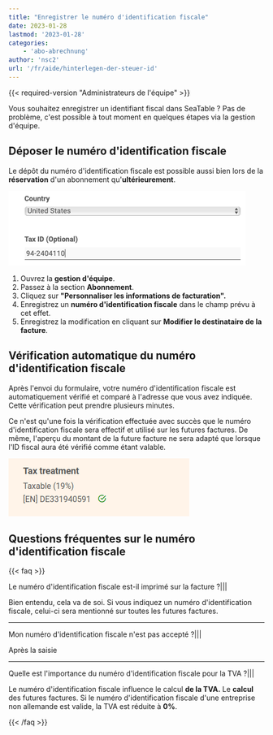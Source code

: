 ```yaml
---
title: "Enregistrer le numéro d'identification fiscale"
date: 2023-01-28
lastmod: '2023-01-28'
categories:
    - 'abo-abrechnung'
author: 'nsc2'
url: '/fr/aide/hinterlegen-der-steuer-id'
---
```


{{< required-version "Administrateurs de l'équipe" >}}

Vous souhaitez enregistrer un identifiant fiscal dans SeaTable ? Pas de problème, c'est possible à tout moment en quelques étapes via la gestion d'équipe.

## Déposer le numéro d'identification fiscale

Le dépôt du numéro d'identification fiscale est possible aussi bien lors de la **réservation** d'un abonnement qu'**ultérieurement**.

![Le numéro d'identification fiscale peut être enregistré via l'onglet Abonnement dans la gestion d'équipe.](images/Hinterlegen-einer-Steuer-ID.png)

1. Ouvrez la **gestion d'équipe**.
2. Passez à la section **Abonnement**.
3. Cliquez sur **"Personnaliser les informations de facturation".**
4. Enregistrez un **numéro d'identification fiscale** dans le champ prévu à cet effet.
5. Enregistrez la modification en cliquant sur **Modifier le destinataire de la facture**.

## Vérification automatique du numéro d'identification fiscale

Après l'envoi du formulaire, votre numéro d'identification fiscale est automatiquement vérifié et comparé à l'adresse que vous avez indiquée. Cette vérification peut prendre plusieurs minutes.

Ce n'est qu'une fois la vérification effectuée avec succès que le numéro d'identification fiscale sera effectif et utilisé sur les futures factures. De même, l'aperçu du montant de la future facture ne sera adapté que lorsque l'ID fiscal aura été vérifié comme étant valable.

![Traitement fiscal dans la gestion d'équipe de SeaTable.](images/steuerliche-Behandlung.png)

## Questions fréquentes sur le numéro d'identification fiscale

{{< faq >}}

Le numéro d'identification fiscale est-il imprimé sur la facture ?|||

Bien entendu, cela va de soi. Si vous indiquez un numéro d'identification fiscale, celui-ci sera mentionné sur toutes les futures factures.

---

Mon numéro d'identification fiscale n'est pas accepté ?|||

Après la saisie

---

Quelle est l'importance du numéro d'identification fiscale pour la TVA ?|||

Le numéro d'identification fiscale influence le calcul **de la TVA.** Le **calcul** des futures factures. Si le numéro d'identification fiscale d'une entreprise non allemande est valide, la TVA est réduite à **0%**.

{{< /faq >}}
